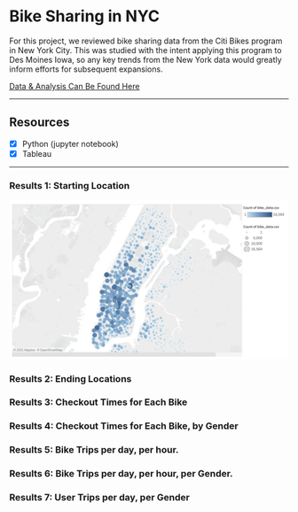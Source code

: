 # Bike Sharing in NYC

For this project, we reviewed bike sharing data from the Citi Bikes program in New York City. This was studied with the intent applying this program to Des Moines Iowa, so any key trends from the New York data would greatly inform efforts for subsequent expansions. 

[Data & Analysis Can Be Found Here](https://public.tableau.com/profile/carlos.jennings#!/vizhome/BikeSharingProject/Story1)

---
## Resources
- [x] Python (jupyter notebook)
- [x] Tableau

---

### Results 1: Starting Location

<img src="https://github.com/carlosjennings1991/bikesharing/blob/main/Starting_Location.png">

### Results 2: Ending Locations

### Results 3: Checkout Times for Each Bike

### Results 4: Checkout Times for Each Bike, by Gender

### Results 5: Bike Trips per day, per hour.

### Results 6: Bike Trips per day, per hour, per Gender.

### Results 7: User Trips per day, per Gender
